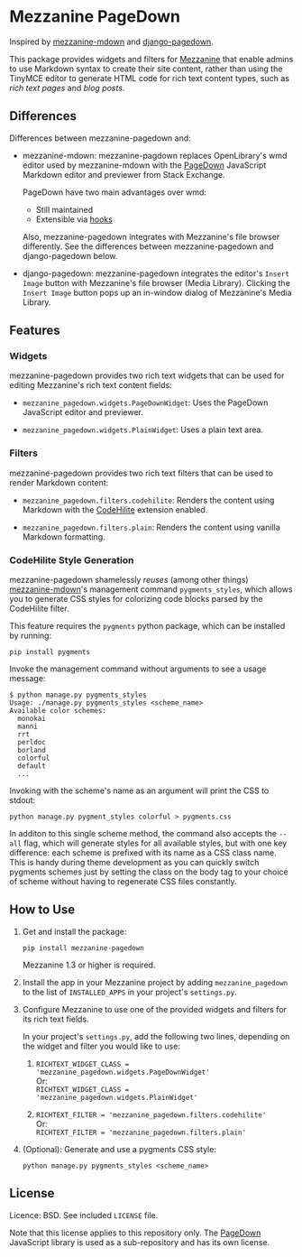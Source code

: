Mezzanine PageDown
==================

Inspired by [mezzanine-mdown][1] and [django-pagedown][2].

This package provides widgets and filters for [Mezzanine][3] that
enable admins to use Markdown syntax to create their site content,
rather than using the TinyMCE editor to generate HTML code for rich
text content types, such as *rich text pages* and *blog posts*.


Differences
-----------

Differences between mezzanine-pagedown and:

 -  mezzanine-mdown: mezzanine-pagdown replaces OpenLibrary's wmd
    editor used by mezzanine-mdown with the [PageDown][4] JavaScript
    Markdown editor and previewer from Stack Exchange.

    PageDown have two main advantages over wmd:

     - Still maintained
     - Extensible via [hooks][5]

    Also, mezzanine-pagedown integrates with Mezzanine's file browser
    differently. See the differences between mezzanine-pagedown and
    django-pagedown below.

 -  django-pagedown: mezzanine-pagedown integrates the editor's `Insert
    Image` button with Mezzanine's file browser (Media
    Library). Clicking the `Insert Image` button pops up an in-window
    dialog of Mezzanine's Media Library.


Features
--------

### Widgets

mezzanine-pagedown provides two rich text widgets that can be used for
editing Mezzanine's rich text content fields:

 - `mezzanine_pagedown.widgets.PageDownWidget`: Uses the PageDown
   JavaScript editor and previewer.

 - `mezzanine_pagedown.widgets.PlainWidget`: Uses a plain text area.

### Filters

mezzanine-pagedown provides two rich text filters that can be used to
render Markdown content:

 - `mezzanine_pagedown.filters.codehilite`: Renders the content using
   Markdown with the [CodeHilite][6] extension enabled.

 - `mezzanine_pagedown.filters.plain`: Renders the content using
   vanilla Markdown formatting.

### CodeHilite Style Generation

mezzanine-pagedown shamelessly *reuses* (among other things)
[mezzanine-mdown][1]'s management command `pygments_styles`, which
allows you to generate CSS styles for colorizing code blocks parsed by
the CodeHilite filter.

This feature requires the `pygments` python package, which can be
installed by running:

    pip install pygments

Invoke the management command without arguments to see a usage message:

    $ python manage.py pygments_styles
    Usage: ./manage.py pygments_styles <scheme_name>
    Available color schemes:
      monokai
      manni
      rrt
      perldoc
      borland
      colorful
      default
      ...

Invoking with the scheme's name as an argument will print the CSS to
stdout:

    python manage.py pygment_styles colorful > pygments.css

In additon to this single scheme method, the command also accepts the
`--all` flag, which will generate styles for all available styles, but
with one key difference: each scheme is prefixed with its name as a
CSS class name. This is handy during theme development as you can
quickly switch pygments schemes just by setting the class on the body
tag to your choice of scheme without having to regenerate CSS files
constantly.


How to Use
----------

 1. Get and install the package:

        pip install mezzanine-pagedown

    Mezzanine 1.3 or higher is required.

 2. Install the app in your Mezzanine project by adding
    `mezzanine_pagedown` to the list of `INSTALLED_APPS` in your
    project's `settings.py`.

 3. Configure Mezzanine to use one of the provided widgets and filters
    for its rich text fields.

    In your project's `settings.py`, add the following two lines,
    depending on the widget and filter you would like to use:

     1. `RICHTEXT_WIDGET_CLASS = 'mezzanine_pagedown.widgets.PageDownWidget'`  
        Or:  
        `RICHTEXT_WIDGET_CLASS = 'mezzanine_pagedown.widgets.PlainWidget'`

     2. `RICHTEXT_FILTER = 'mezzanine_pagedown.filters.codehilite'`  
        Or:  
        `RICHTEXT_FILTER = 'mezzanine_pagedown.filters.plain'`

 4. (Optional): Generate and use a pygments CSS style:

        python manage.py pygments_styles <scheme_name>


License
-------

Licence: BSD. See included `LICENSE` file.

Note that this license applies to this repository only. The
[PageDown][4] JavaScript library is used as a sub-repository and has
its own license.


[1]: https://bitbucket.org/onelson/mezzanine-mdown
[2]: https://bitbucket.org/moberley/django-pagedown
[3]: http://mezzanine.jupo.org/
[4]: https://code.google.com/p/pagedown/ "Official PageDown project"
[5]: http://code.google.com/p/pagedown/wiki/PageDown#Plugin_hooks
[6]: http://packages.python.org/Markdown/extensions/code_hilite.html

